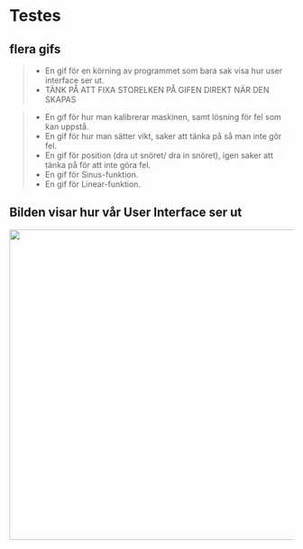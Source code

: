# Testes

## flera gifs
> - En gif för en körning av programmet som bara sak visa hur user interface ser ut.
> - TÄNK PÅ ATT FIXA STORELKEN PÅ GIFEN DIREKT NÄR DEN SKAPAS 

> - En gif för hur man kalibrerar maskinen, samt lösning för fel som kan uppstå.
> - En gif för hur man sätter vikt, saker att tänka på så man inte gör fel.
> - En gif för position (dra ut snöret/ dra in snöret), igen saker att tänka på för att inte göra fel.
> - En gif för Sinus-funktion.
> - En gif för Linear-funktion.

## Bilden visar hur vår User Interface ser ut
<div align="center">
  <img src="https://raw.githubusercontent.com/HugoPersson01/Project-Course-2-KTH-Digital-Training-Equipment/main/pictures/test2.gif" width="550" />
</div>


